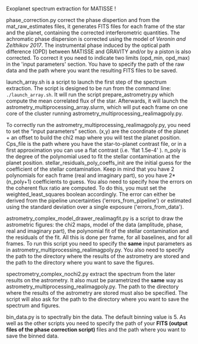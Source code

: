 Exoplanet spectrum extraction for MATISSE !

phase_correction.py correct the phase dispertion and from the mat_raw_estimates files, it generates FITS files for each frame of the star and the planet, containing the corrected interferometric quantities. The achromatic phase dispersion is corrected using the model of *Veronin and Zelthikov 2017*. 
The instrumental phase induced by the optical path difference (OPD) between MATISSE and GRAVITY and/or by a piston is also corrected. To correct it you need to indicate two limits (opd_min, opd_max) in the 'input parameters' section.
You have to specify the path of the raw data and the path where you want the resulting FITS files to be saved.


launch_array.sh is a script to launch the first step of the spectrum extraction. The script is designed to be run from the command line: `./launch_array.sh`. It will run the script prepare_astrometry.py which compute the mean correlated flux of the star. Afterwards, it will launch the astrometry_multiprocessing_array.slurm, which will put each frame on one core of the cluster running astrometry_multiprocessing_realimagpoly.py. 

To correctly run the astrometry_multiprocessing_realimagpoly.py, you need to set the “input parameters” section. 
(x,y) are the coordinate of the planet + an offset to build the chi2 map where you will test the planet position.
Cps_file is the path where you have the star-to-planet contrast file, or in a first approximation you can use a flat contrast (i.e. 'flat 1.5e-4' ).
n_poly is the degree of the polynomial used to fit the stellar contamination at the planet position.
stellar_residuals_poly_coeffs_init are the initial guess for the coefficient of the stellar contamination. Keep in mind that you have 2 polynomials for each frame (real and imaginary part), so you have 2*(n_poly+1) coefficients to guess.
You also need to specify how the errors on the coherent flux ratio are computed. To do this, you must set the weighted_least_squares boolean accordingly. The error can either be derived from the pipeline uncertainties ('errors_from_pipeline') or estimated using the standard deviation over a single exposure ('errors_from_data').

astrometry_complex_model_drawer_realimagfit.py is a script to draw the astrometric figures: the chi2 maps, model of the data (amplitude, phase, real and imaginary part), the polynomial fit of the stellar contamination and the residuals of the fit. All this is done per frame, for all baselines, and for all frames.
To run this script you need to specify the **same** input parameters as in astrometry_multiprocessing_realimagpoly.py. You also need to specify the path to the directory where the results of the astrometry are stored and the path to the directory where you want to save the figures.

spectrometry_complex_nochi2.py extract the spectrum from the later results on the astrometry. It also must be parametrized the **same** way as astrometry_multiprocessing_realimagpoly.py. The path to the directory where the results of the astrometry are stored must also be specified. The script will also ask for the path to the directory where you want to save the spectrum and figures. 


bin_data.py is to spectrally bin the data. The default binning value is 5. As well as the other scripts you need to specify the path of your **FITS (output files of the phase correction script)**  files and the path where you want to save the binned data.
